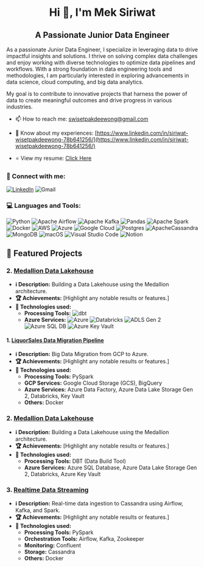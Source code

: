 <h1 align="center">Hi 👋, I'm Mek Siriwat</h1>
<h2 align="center">A Passionate Junior Data Engineer</h2>

<p align="left">
As a passionate Junior Data Engineer, I specialize in leveraging data to drive impactful insights and solutions. I thrive on solving complex data challenges and enjoy working with diverse technologies to optimize data pipelines and workflows. With a strong foundation in data engineering tools and methodologies, I am particularly interested in exploring advancements in data science, cloud computing, and big data analytics. 

My goal is to contribute to innovative projects that harness the power of data to create meaningful outcomes and drive progress in various industries.
</p>

- 📫 How to reach me: swisetpakdeewong@gmail.com

- 📄 Know about my experiences: [https://www.linkedin.com/in/siriwat-wisetpakdeewong-78b641256/](https://www.linkedin.com/in/siriwat-wisetpakdeewong-78b641256/)

- ⭐️ View my resume: [Click Here](https://drive.google.com/file/d/1UP6nrpnJiu_JMxbAWhsqxt13RWENKJbf/view?usp=sharing)

<h3 align="left">🔗 Connect with me:</h3>
<p align="left">

[![LinkedIn](https://img.shields.io/badge/linkedin-%230077B5.svg?style=for-the-badge&logo=linkedin&logoColor=white)](https://www.linkedin.com/in/siriwat-wisetpakdeewong-78b641256/)
![Gmail](https://img.shields.io/badge/Gmail-D14836?style=for-the-badge&logo=gmail&logoColor=white)
<!-- ![YouTube](https://img.shields.io/badge/YouTube-%23FF0000.svg?style=for-the-badge&logo=YouTube&logoColor=white) -->

<h3 align="left">💻 Languages and Tools:</h3>
<p align="left">

![Python](https://img.shields.io/badge/python-3670A0?style=for-the-badge&logo=python&logoColor=ffdd54)
![Apache Airflow](https://img.shields.io/badge/Apache%20Airflow-017CEE?style=for-the-badge&logo=Apache%20Airflow&logoColor=white)
![Apache Kafka](https://img.shields.io/badge/Apache%20Kafka-000?style=for-the-badge&logo=apachekafka)
![Pandas](https://img.shields.io/badge/pandas-%23150458.svg?style=for-the-badge&logo=pandas&logoColor=white)
![Apache Spark](https://img.shields.io/badge/Apache%20Spark-FDEE21?style=flat-square&logo=apachespark&logoColor=black)
![Docker](https://img.shields.io/badge/docker-%230db7ed.svg?style=for-the-badge&logo=docker&logoColor=white)
![AWS](https://img.shields.io/badge/AWS-%23FF9900.svg?style=for-the-badge&logo=amazon-aws&logoColor=white)
![Azure](https://img.shields.io/badge/azure-%230072C6.svg?style=for-the-badge&logo=microsoftazure&logoColor=white)
![Google Cloud](https://img.shields.io/badge/GoogleCloud-%234285F4.svg?style=for-the-badge&logo=google-cloud&logoColor=white)
![Postgres](https://img.shields.io/badge/postgres-%23316192.svg?style=for-the-badge&logo=postgresql&logoColor=white)
![ApacheCassandra](https://img.shields.io/badge/cassandra-%231287B1.svg?style=for-the-badge&logo=apache-cassandra&logoColor=white)
![MongoDB](https://img.shields.io/badge/MongoDB-%234ea94b.svg?style=for-the-badge&logo=mongodb&logoColor=white)
![macOS](https://img.shields.io/badge/mac%20os-000000?style=for-the-badge&logo=macos&logoColor=F0F0F0)
![Visual Studio Code](https://img.shields.io/badge/Visual%20Studio%20Code-0078d7.svg?style=for-the-badge&logo=visual-studio-code&logoColor=white)
![Notion](https://img.shields.io/badge/Notion-%23000000.svg?style=for-the-badge&logo=notion&logoColor=white)


## 🚀 Featured Projects


### 2. [<u>Medallion Data Lakehouse</u>](https://github.com/MekWiset/Medallion_DataLakehouse_project)
- **ℹ️ Description:** Building a Data Lakehouse using the Medallion architecture.
- **🏆 Achievements:** [Highlight any notable results or features.]
- **🎯 Technologies used:**
    - **Processing Tools:** ![dbt](https://img.shields.io/badge/dbt-FF694B?style=flat&logo=dbt&logoColor=white)
    - **Azure Services:** ![Azure](https://img.shields.io/badge/Azure-0078D4?style=flat&logo=microsoftazure&logoColor=white)
    ![Databricks](https://img.shields.io/badge/Databricks-FC4C02?style=flat&logo=databricks&logoColor=white)
    ![ADLS Gen 2](https://img.shields.io/badge/Azure%20Data%20Lake%20Storage%20Gen%202-0078D4?style=flat&logo=microsoftazure&logoColor=white)
    ![Azure SQL DB](https://img.shields.io/badge/Azure%20SQL%20Database-CC2927?style=flat&logo=microsoftsqlserver&logoColor=white)
    ![Azure Key Vault](https://img.shields.io/badge/Azure%20Key%20Vault-0078D4?style=flat&logo=microsoftazure&logoColor=white)
#### 1. [<u>LiquorSales Data Migration Pipeline</u>](https://github.com/MekWiset/LiquorSales_Data_Migration_Pipeline)
- **ℹ️ Description:** Big Data Migration from GCP to Azure.
- **🏆 Achievements:** [Highlight any notable results or features.]
- **🎯 Technologies used:**
    - **Processing Tools:** PySpark
    - **GCP Services:** Google Cloud Storage (GCS), BigQuery
    - **Azure Services:** Azure Data Factory, Azure Data Lake Storage Gen 2, Databricks, Key Vault
    - **Others:** Docker

### 2. [<u>Medallion Data Lakehouse</u>](https://github.com/MekWiset/Medallion_DataLakehouse_project)
- **ℹ️ Description:** Building a Data Lakehouse using the Medallion architecture.
- **🏆 Achievements:** [Highlight any notable results or features.]
- **🎯 Technologies used:**
    - **Processing Tools:** DBT (Data Build Tool)
    - **Azure Services:** Azure SQL Database, Azure Data Lake Storage Gen 2, Databricks, Azure Key Vault

### 3. [<u>Realtime Data Streaming</u>](https://github.com/MekWiset/Realtime_Data_Streaming_project)
- **ℹ️ Description:** Real-time data ingestion to Cassandra using Airflow, Kafka, and Spark.
- **🏆 Achievements:** [Highlight any notable results or features.]
- **🎯 Technologies used:**
    - **Processing Tools:** PySpark
    - **Orchestration Tools:** Airflow, Kafka, Zookeeper
    - **Monitoring:** Confluent
    - **Storage:** Cassandra
    - **Others:** Docker